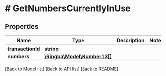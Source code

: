 # # GetNumbersCurrentlyInUse

## Properties

Name | Type | Description | Notes
------------ | ------------- | ------------- | -------------
**transactionId** | **string** |  |
**numbers** | [**\Ringba\Model\Number13[]**](Number13.md) |  |

[[Back to Model list]](../../README.md#models) [[Back to API list]](../../README.md#endpoints) [[Back to README]](../../README.md)
